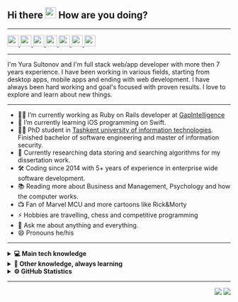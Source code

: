 ## Hi there <img src="https://media.giphy.com/media/hvRJCLFzcasrR4ia7z/giphy.gif" width="25px"> How are you doing? 

* * *

<p>
    <a href="https://sultonov.github.io">
        <img src="https://img.shields.io/badge/Website-4285F4?style=for-the-badge&logo=Google-chrome&logoColor=white" height=25>
    </a>
    <a href="https://twitter.com/yura_sultonov">
        <img src="https://img.shields.io/badge/twitter-%231DA1F2.svg?&style=for-the-badge&logo=twitter&logoColor=white" height=25>
    </a> 
    <a href="https://www.linkedin.com/in/yura-sultonov">
        <img src="https://img.shields.io/badge/linkedin-%230077B5.svg?&style=for-the-badge&logo=linkedin&logoColor=white" height=25>
    </a>
    <a href="https://facebook.com/yura.sultonov">
        <img src="https://img.shields.io/badge/Facebook-1877F2?style=for-the-badge&logo=facebook&logoColor=white" height=25>
    </a> 
    <a href="https://vk.com/yura_sultonov">
        <img src="https://img.shields.io/badge/вконтакте-%232E87FB.svg?&style=for-the-badge&logo=vk&logoColor=white" height=25>
    </a>
    <a href="https://t.me/@Yura_Sultonov">
        <img src="https://img.shields.io/badge/Telegram-2CA5E0?style=for-the-badge&logo=telegram&logoColor=white" height=25>
    </a>
    <a href="https://www.instagram.com/yura_sultonov/">
        <img src="https://img.shields.io/badge/instagram-%23E4405F.svg?&style=for-the-badge&logo=instagram&logoColor=white" height=25>
    </a>
</p>

* * *


I'm Yura Sultonov and I'm full stack web/app developer with more then 7 years experience. I have been working in various fields, starting from desktop apps, mobile apps and ending with web development. I have always been hard working and goal's focused with proven results. I love to explore and learn about new things.

* * *

- 🧑‍💻 I’m currently working as Ruby on Rails developer at [GapIntelligence](https://www.gapintelligence.com/)
- 🌱 I’m currently learning iOS programming on Swift.
- 🧑‍🎓 PhD student in [Tashkent university of information technologies](https://tuit.uz). Finished bachelor of software engineering and master of information security. 
- 🔭 Currently researching data storing and searching algorithms for my dissertation work. 
- 🛠️ Coding since 2014 with 5+ years of experience in enterprise wide software development.
- 📚 Reading more about Business and Management, Psychology and how the computer works.
- 📺 Fan of Marvel MCU and more cartoons like Rick&Morty
- ⚡ Hobbies are travelling, chess and competitive programming
- 💬 Ask me about anything and everything.
- 😄 Pronouns he/his

* * *

<details>
  <summary><b>💻  Main tech knowledge</b></summary>
  <br>

![PHP](https://img.shields.io/badge/PHP-777BB4?style=flat&logo=php&logoColor=white)
![Laravel](https://img.shields.io/badge/Laravel-FF2D20?style=flat&logo=laravel&logoColor=white)
![Yii2](https://img.shields.io/badge/Yii_Framework-green.svg?style=flat)
![Ruby](https://img.shields.io/badge/Ruby-CC342D?style=flat&logo=ruby&logoColor=white)
![Ruby On Rails](https://img.shields.io/badge/Ruby_on_Rails-CC0000?style=flat&logo=ruby-on-rails&logoColor=white)
![Java](https://img.shields.io/badge/JAVA-007396.svg?&style=flat&logo=java&logoColor=white)
![Kotlin](https://img.shields.io/badge/Kotlin-0095D5?&style=flat&logo=kotlin&logoColor=white)
![Spring](https://img.shields.io/badge/Spring-6DB33F?style=flat&logo=spring&logoColor=white)
![Android](https://img.shields.io/badge/Android-3DDC84?style=flat&logo=android&logoColor=white)
![Flutter](https://img.shields.io/badge/FLUTTER-02569B.svg?&style=flat&logo=flutter&logoColor=white)
![Dart](https://img.shields.io/badge/DART-%230175C2.svg?&style=flat&logo=dart&logoColor=white)
![NodeJS](https://img.shields.io/badge/NODEJS-339933.svg?&style=flat&logo=node.js&logoColor=white)
![ExpressJS](https://img.shields.io/badge/Express.js-000000?style=flat&logo=express&logoColor=white)
![JavaScript](https://img.shields.io/badge/JavaScript-F7DF1E?style=flat&logo=javascript&logoColor=black)
![TypeScript](https://img.shields.io/badge/TypeScript-007ACC?style=flat&logo=typescript&logoColor=white)
![HTML](https://img.shields.io/badge/HTML-239120?style=flat&logo=html5&logoColor=white)
![CSS](https://img.shields.io/badge/CSS-239120?&style=flat&logo=css3&logoColor=white)
![Git](https://img.shields.io/badge/GIT-%23F05033.svg?&style=flat&logo=git&logoColor=white)
![Docker](https://img.shields.io/badge/DOCKER-2496ED.svg?&style=flat&logo=docker&logoColor=white)
![Postgres](https://img.shields.io/badge/POSTGRES-%23316192.svg?&style=flat&logo=postgresql&logoColor=white)
![MySQL](https://img.shields.io/badge/MySQL-4479A1.svg?&style=flat&logo=mysql&logoColor=white)
![MongoDB](https://img.shields.io/badge/MongoDB-4EA94B?style=flat&logo=mongodb&logoColor=white)
![Redis](https://img.shields.io/badge/REDIS-DC382D.svg?&style=flat&logo=redis&logoColor=white)
![LINUX](https://img.shields.io/badge/LINUX-FCC624?style=flat-square&logo=linux&logoColor=black)
![Clean Architecture](https://img.shields.io/badge/CLEAN%20ARCHITECTURE-6DB33F.svg?&style=flat&logoColor=white)
</details>

<details>
  <summary><b>🧠  Other knowledge, always learning</b></summary>
  <br>

![Swift](https://img.shields.io/badge/Swift-FA7343?style=flat&logo=swift&logoColor=white)
![XCode](https://img.shields.io/badge/Xcode-007ACC?style=flat&logo=Xcode&logoColor=white)
![Go](https://img.shields.io/badge/Go-00ADD8?style=flat&logo=go&logoColor=white)
![Python](https://img.shields.io/badge/PYTHON-3776AB.svg?&style=flat&logo=python&logoColor=white)
![Django](https://img.shields.io/badge/Django-092E20?style=flat&logo=django&logoColor=green)
![Tensorflow](https://img.shields.io/badge/TensorFlow-FF6F00?style=flat&logo=TensorFlow&logoColor=white)
![Scikit Learn](https://img.shields.io/badge/scikit_learn-F7931E?style=flat&logo=scikit-learn&logoColor=white)
![Keras](https://img.shields.io/badge/Keras-D00000?style=flat&logo=Keras&logoColor=white)
![PowerBI](https://img.shields.io/badge/PowerBI-F2C811?style=flat&logo=Power%20BI&logoColor=white)
![AWS](https://img.shields.io/badge/AMAZON%20AWS-232F3E.svg?&style=flat&logo=amazon-aws&logoColor=white)
![Kafka](https://img.shields.io/badge/APACHA%20KAFKA-231F20.svg?&style=flat&logo=apache-kafka&logoColor=white)
![Kubernetes](https://img.shields.io/badge/KUBERNETES-326CE5.svg?&style=flat&logo=kubernetes&logoColor=white)
![Arduino](https://img.shields.io/badge/ARDUINO-00979D.svg?&style=flat&logo=arduino&logoColor=white)
![Unity](https://img.shields.io/badge/Unity-100000?style=flat&logo=unity&logoColor=white)
![Vue.js](https://img.shields.io/badge/Vue.js-35495E?style=flat&logo=vuedotjs&logoColor=4FC08D)
![Angular](https://img.shields.io/badge/Angular-DD0031?style=flat&logo=angular&logoColor=white)
![Redux](https://img.shields.io/badge/Redux-593D88?style=flat&logo=redux&logoColor=white)

</details>

<details>
  <summary><b>⚙️  GitHub Statistics</b></summary>
  <br/>
    <p align="center">
        <img height="137px" src="https://github-readme-streak-stats.herokuapp.com/?user=sultonov&hide_border=true&theme=nightowl" />
    </p>
    <p align="center">
        <img height="137px" src="https://github-readme-stats.vercel.app/api?username=sultonov&hide_title=true&hide_border=true&show_icons=true&include_all_commits=true&count_private=true&line_height=21&theme=nightowl" />
    </p>
    <p align="center">
        <img height="137px" src="https://github-readme-stats.vercel.app/api/top-langs/?username=sultonov&hide=html&hide_title=true&hide_border=true&layout=compact&langs_count=8&theme=nightowl" />
    </p>
</details>

* * *

<p align="right">
<img src="https://komarev.com/ghpvc/?username=sultonov&style=plastic&label=Views"/>
<img src="https://badges.pufler.dev/visits/sultonov/sultonov?color=black&logo=github" />
</p>
